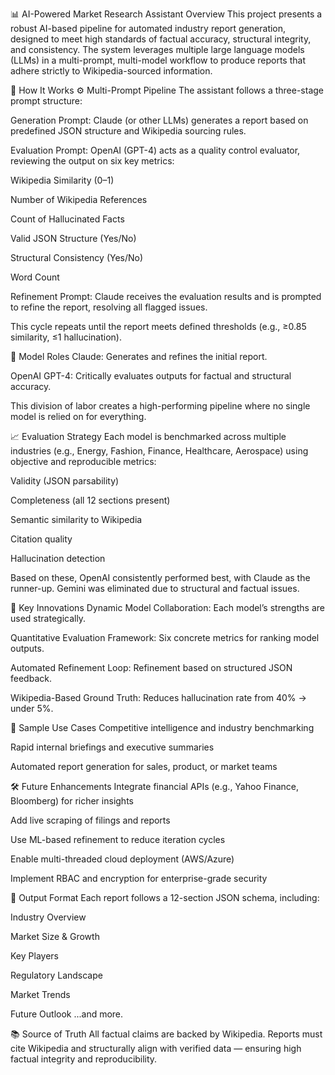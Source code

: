 📊 AI-Powered Market Research Assistant
Overview
This project presents a robust AI-based pipeline for automated industry report generation, designed to meet high standards of factual accuracy, structural integrity, and consistency. The system leverages multiple large language models (LLMs) in a multi-prompt, multi-model workflow to produce reports that adhere strictly to Wikipedia-sourced information.

🔧 How It Works
⚙️ Multi-Prompt Pipeline
The assistant follows a three-stage prompt structure:

Generation Prompt:
Claude (or other LLMs) generates a report based on predefined JSON structure and Wikipedia sourcing rules.

Evaluation Prompt:
OpenAI (GPT-4) acts as a quality control evaluator, reviewing the output on six key metrics:

Wikipedia Similarity (0–1)

Number of Wikipedia References

Count of Hallucinated Facts

Valid JSON Structure (Yes/No)

Structural Consistency (Yes/No)

Word Count

Refinement Prompt:
Claude receives the evaluation results and is prompted to refine the report, resolving all flagged issues.

This cycle repeats until the report meets defined thresholds (e.g., ≥0.85 similarity, ≤1 hallucination).

🧠 Model Roles
Claude:
Generates and refines the initial report.

OpenAI GPT-4:
Critically evaluates outputs for factual and structural accuracy.

This division of labor creates a high-performing pipeline where no single model is relied on for everything.

📈 Evaluation Strategy
Each model is benchmarked across multiple industries (e.g., Energy, Fashion, Finance, Healthcare, Aerospace) using objective and reproducible metrics:

Validity (JSON parsability)

Completeness (all 12 sections present)

Semantic similarity to Wikipedia

Citation quality

Hallucination detection

Based on these, OpenAI consistently performed best, with Claude as the runner-up. Gemini was eliminated due to structural and factual issues.

🔬 Key Innovations
Dynamic Model Collaboration: Each model’s strengths are used strategically.

Quantitative Evaluation Framework: Six concrete metrics for ranking model outputs.

Automated Refinement Loop: Refinement based on structured JSON feedback.

Wikipedia-Based Ground Truth: Reduces hallucination rate from 40% → under 5%.

🧪 Sample Use Cases
Competitive intelligence and industry benchmarking

Rapid internal briefings and executive summaries

Automated report generation for sales, product, or market teams

🛠 Future Enhancements
Integrate financial APIs (e.g., Yahoo Finance, Bloomberg) for richer insights

Add live scraping of filings and reports

Use ML-based refinement to reduce iteration cycles

Enable multi-threaded cloud deployment (AWS/Azure)

Implement RBAC and encryption for enterprise-grade security

📁 Output Format
Each report follows a 12-section JSON schema, including:

Industry Overview

Market Size & Growth

Key Players

Regulatory Landscape

Market Trends

Future Outlook
...and more.

📚 Source of Truth
All factual claims are backed by Wikipedia. Reports must cite Wikipedia and structurally align with verified data — ensuring high factual integrity and reproducibility.

